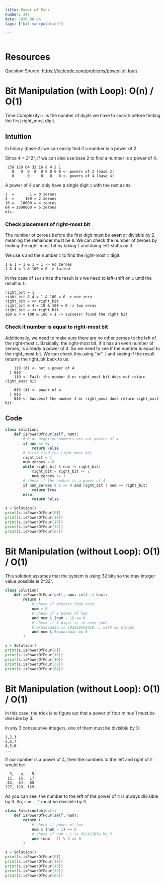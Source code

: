```yaml
---
title: Power of Four
number: 342
date: 2020.08.04
tags: ["bit manipulation"]

---
```


```toc

```

# Resources

Question Source: https://leetcode.com/problems/power-of-four/

# Bit Manipulation (with Loop): O(n) / O(1)

Time Complexity: `n` is the number of digits we have to search before finding the first right_most digit.

## Intuition

In binary (base-2) we can easily find if a number is a power of 2

Since 4 = 2^2^, if we can also use base 2 to find a number is a power of 4.

```
 256 128 64 32 16 8 4 2 1
   0   0  0  0  0 0 0 0 0 <- powers of 2 (base 2)
   0      0     0   0   0 <- powers of 4 (base 4)
```

A power of 4 can only have a single digit `1` with the rest as `0`s.

```
1  =       1 = 0 zeroes
4  =     100 = 2 zeroes
16 =   10000 = 4 zeores
64 = 1000000 = 6 zeroes
etc.
```

### Check placement of right-most bit

The number of zeroes before the first digit must be **even** or divisble by 2, meaning the remainder must be `0`. We can check the number of zeroes by finding the right-most bit by taking `1` and doing left-shifts on it.

We use `&` and the number `1` to find the right-most `1` digit.

```
1 & 1 = 1 & 1 = 1 -> no zeroes
1 & 4 = 1 & 100 = 0 -> failed
```

In the case of `1&4` since the result is `0` we need to left-shift on `1` until the result is `1`:

```
right_bit = 1
right_bit & 4 = 1 & 100 = 0 -> one zero
right_bit = << right_bit
right_bit & 4 = 10 & 100 = 0 -> two zeros
right_bit = << right_bit
100 & 4 = 100 & 100 = 1 -> success! found the right bit
```

### Check if number is equal to right-most bit

Additionally, we need to make sure there are no other zeroes to the left of the right-most `1`. Basically, the right-most bit, if it has an even number of zeroes, is already a power of 4. So we need to see if the number is equal to the right_most bit. We can check this using "or" `|` and seeing if the result returns the right_bit back to us.

```
    110 (6) <- not a power of 4
  | 010
    110 <- Fail: the number 6 or right_most bit does not return right_most bit
    
    010 (4) <- power of 4
  | 010
    010 <- Success! the number 4 or right_most does return right_most bit.
```

## Code

```python
class Solution:
    def isPowerOfFour(self, num):
        # 0 or negative numbers are not powers of 4
        if num <= 0:
            return False
        # first find the right_most bit
        right_bit = 1
        num_zeroes = 0
        while right_bit & num != right_bit:
            right_bit = right_bit << 1
            num_zeroes += 1
        # check if the number is a power of 4
        if num_zeroes % 2 == 0 and right_bit | num == right_bit:
            return True
        else:
            return False

s = Solution()
print(s.isPowerOfFour(0))
print(s.isPowerOfFour(16))
print(s.isPowerOfFour(10))
print(s.isPowerOfFour(32))
print(s.isPowerOfFour(64))
```

# Bit Manipulation (without Loop): O(1) / O(1)

This solution assumes that the system is using 32 bits so the max integer value possible is 2^32^.

```python
class Solution:
    def isPowerOfFour(self, num: int) -> bool:
        return (
            # check if greater than zero
            num > 0 
            # check if a power of two
            and num & (num - 1) == 0 
            # check if 1 digit is in even spot
            # 0xaaaaaaaa is 101010101010... with 32 places
            and num & 0xaaaaaaaa == 0
        )

s = Solution()
print(s.isPowerOfFour(0))
print(s.isPowerOfFour(16))
print(s.isPowerOfFour(10))
print(s.isPowerOfFour(32))
print(s.isPowerOfFour(64))
```

# Bit Manipulation (without Loop): O(1) / O(1)

In this case, the trick is to figure out that a power of four minus 1 must be divisible by 3.

In any 3 consecutive integers, one of them must be divisible by 3:

```
1,2,3
5,6,7
4,5,6
...
```

If our number is a power of 4, then the numbers to the left and right of it would be:

```
  3,   4,   5
 15,  16,  17
 63,  64,  65
127, 128, 129
```

As you can see, the number to the left of the power of 4 is always divisible by 3. So, `num - 1` must be divisible by 3.

```python
class Solution(object):
    def isPowerOfFour(self, num):
        return (
            # check if power of two
            num & (num - 1) == 0 
            # check if num - 1 is divisible by 3
            and (num - 1) % 3 == 0
        )

s = Solution()
print(s.isPowerOfFour(0))
print(s.isPowerOfFour(16))
print(s.isPowerOfFour(10))
print(s.isPowerOfFour(32))
print(s.isPowerOfFour(64))
```

